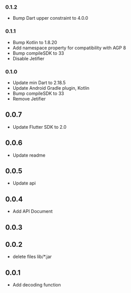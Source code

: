 ### 0.1.2

* Bump Dart upper constraint to 4.0.0

### 0.1.1

* Bump Kotlin to 1.8.20
* Add namespace property for compatibility with AGP 8
* Bump compileSDK to 33
* Disable Jetifier

### 0.1.0

* Update min Dart to 2.18.5
* Update Android Gradle plugin, Kotlin
* Bump compileSDK to 33
* Remove Jetifier

## 0.0.7

* Update Flutter SDK to 2.0

## 0.0.6

* Update readme

## 0.0.5

* Update api

## 0.0.4

* Add API Document

## 0.0.3

## 0.0.2

* delete files lib/*.jar

## 0.0.1

* Add decoding function

